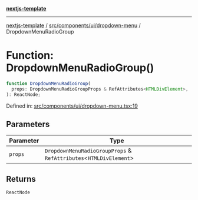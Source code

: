 [**nextjs-template**](README.md)

---

[nextjs-template](README.md) / [src/components/ui/dropdown-menu](src.components.ui.dropdown-menu.md) / DropdownMenuRadioGroup

# Function: DropdownMenuRadioGroup()

```ts
function DropdownMenuRadioGroup(
  props: DropdownMenuRadioGroupProps & RefAttributes<HTMLDivElement>,
): ReactNode;
```

Defined in: [src/components/ui/dropdown-menu.tsx:19](https://github.com/mariolim96/Easy-Check-In/blob/e840a4393cceae48bed5204292fc61d73f9f5dbb/src/components/ui/dropdown-menu.tsx#L19)

## Parameters

| Parameter | Type                                                                |
| --------- | ------------------------------------------------------------------- |
| `props`   | `DropdownMenuRadioGroupProps` & `RefAttributes`\<`HTMLDivElement`\> |

## Returns

`ReactNode`
